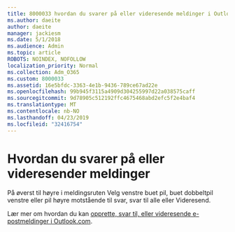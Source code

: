 ```yaml
---
title: 8000033 hvordan du svarer på eller videresende meldinger i Outlook.com-beta
ms.author: daeite
author: daeite
manager: jackiesm
ms.date: 5/1/2018
ms.audience: Admin
ms.topic: article
ROBOTS: NOINDEX, NOFOLLOW
localization_priority: Normal
ms.collection: Adm_O365
ms.custom: 8000033
ms.assetid: 16e5bfdc-3363-4e1b-9436-789ce67ad22e
ms.openlocfilehash: 99b945f3115a4909d304255997d22a038575caff
ms.sourcegitcommit: 9d78905c512192ffc4675468abd2efc5f2e4baf4
ms.translationtype: MT
ms.contentlocale: nb-NO
ms.lasthandoff: 04/23/2019
ms.locfileid: "32416754"
---
```

# <a name="how-to-reply-to-or-forward-messages"></a>Hvordan du svarer på eller videresender meldinger

På øverst til høyre i meldingsruten Velg venstre buet pil, buet dobbeltpil venstre eller pil høyre motstående til svar, svar til alle eller Videresend. 
  
Lær mer om hvordan du kan [opprette, svar til, eller videresende e-postmeldinger i Outlook.com](https://go.microsoft.com/fwlink/p/?linkid=873141).
  

